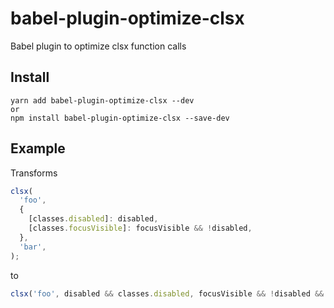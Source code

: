 # babel-plugin-optimize-clsx

Babel plugin to optimize clsx function calls

## Install

```
yarn add babel-plugin-optimize-clsx --dev
or
npm install babel-plugin-optimize-clsx --save-dev
```

## Example

Transforms

```javascript
clsx(
  'foo',
  {
    [classes.disabled]: disabled,
    [classes.focusVisible]: focusVisible && !disabled,
  },
  'bar',
);
```

to

```javascript
clsx('foo', disabled && classes.disabled, focusVisible && !disabled && classes.focusVisible, 'bar');
```
